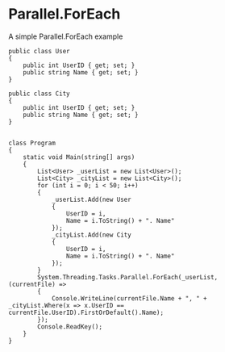 # Parallel.ForEach
A simple Parallel.ForEach example

    public class User
    {
        public int UserID { get; set; }
        public string Name { get; set; }
    }

    public class City
    {
        public int UserID { get; set; }
        public string Name { get; set; }
    }


    class Program
    {
        static void Main(string[] args)
        {
            List<User> _userList = new List<User>();
            List<City> _cityList = new List<City>();
            for (int i = 0; i < 50; i++)
            {
                _userList.Add(new User
                {
                    UserID = i,
                    Name = i.ToString() + ". Name"
                });
                _cityList.Add(new City
                {
                    UserID = i,
                    Name = i.ToString() + ". Name"
                });
            }
            System.Threading.Tasks.Parallel.ForEach(_userList, (currentFile) =>
            {
                Console.WriteLine(currentFile.Name + ", " + _cityList.Where(x => x.UserID == currentFile.UserID).FirstOrDefault().Name);
            });
            Console.ReadKey();
        }
    }
